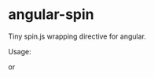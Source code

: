 angular-spin
============

Tiny spin.js wrapping directive for angular.

Usage:

<div ng-init="config={lines:12}">
    <div spin="config"></div>
</div>

or

<div ng-init="config={lines:12}; spinif=true">
    <div spin="config" spin-if="spinif"></div>
</div>
